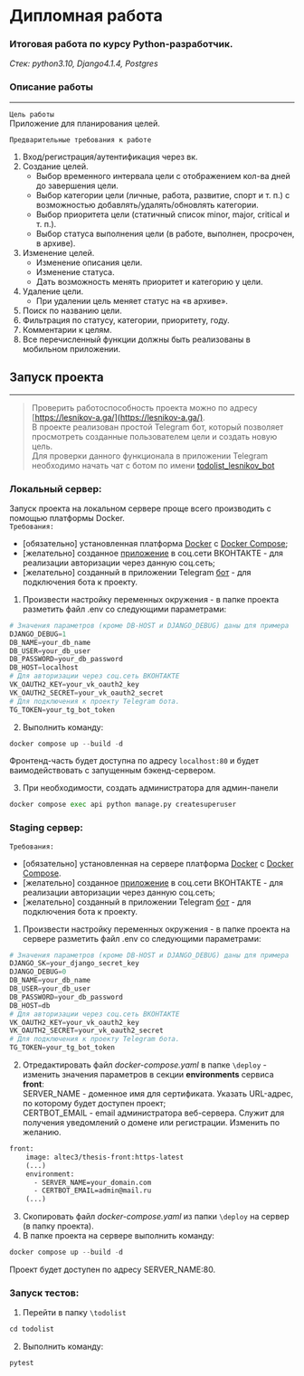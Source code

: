 # Дипломная работа
### Итоговая работа по курсу Python-разработчик.

_Стек: python3.10, Django4.1.4, Postgres_
####
### Описание работы

---

`Цель работы`  
Приложение для планирования целей.  

`Предварительные требования к работе`

1. Вход/регистрация/аутентификация через вк.
2. Создание целей.
   * Выбор временного интервала цели с отображением кол-ва дней до завершения цели.
   * Выбор категории цели (личные, работа, развитие, спорт и т. п.) с возможностью добавлять/удалять/обновлять категории.
   * Выбор приоритета цели (статичный список minor, major, critical и т. п.).
   * Выбор статуса выполнения цели (в работе, выполнен, просрочен, в архиве).
3. Изменение целей.
   * Изменение описания цели.
   * Изменение статуса.
   * Дать возможность менять приоритет и категорию у цели.
4. Удаление цели.
   * При удалении цель меняет статус на «в архиве».
5. Поиск по названию цели.
6. Фильтрация по статусу, категории, приоритету, году.
7. Комментарии к целям.
8. Все перечисленный функции должны быть реализованы в мобильном приложении.
####
## Запуск проекта

---
> Проверить работоспособность проекта можно по адресу [https://lesnikov-a.ga/](https://lesnikov-a.ga/).  
> В проекте реализован простой Telegram бот, который позволяет просмотреть созданные пользователем цели
> и создать новую цель.  
> Для проверки данного функционала в приложении Telegram необходимо начать чат с ботом по имени
> [todolist_lesnikov_bot](https://t.me/todolist_lesnikov_bot)

### Локальный сервер:  

Запуск проекта на локальном сервере проще всего производить с помощью платформы Docker.  
`Требования:`  
* [обязательно] установленная платформа [Docker](https://docs.docker.com/get-docker/) с
[Docker Compose](https://docs.docker.com/compose/install/);
* [желательно] созданное [приложение](https://dev.vk.com/) в соц.сети ВКОНТАКТЕ - для реализации авторизации через данную соц.сеть;
* [желательно] созданный в приложении Telegram [бот](https://telegram.me/BotFather) - для подключения бота к проекту.

1. Произвести настройку переменных окружения - в папке проекта разметить файл .env со следующими параметрами:

```python
# Значения параметров (кроме DB-HOST и DJANGO_DEBUG) даны для примера
DJANGO_DEBUG=1
DB_NAME=your_db_name
DB_USER=your_db_user
DB_PASSWORD=your_db_password
DB_HOST=localhost
# Для авторизации через соц.сеть ВКОНТАКТЕ
VK_OAUTH2_KEY=your_vk_oauth2_key
VK_OAUTH2_SECRET=your_vk_oauth2_secret
# Для подключения к проекту Telegram бота.
TG_TOKEN=your_tg_bot_token
```

2. Выполнить команду:
```python
docker compose up --build -d
```
Фронтенд-часть будет доступна по адресу `localhost:80` и будет ваимодействовать с запущенным бэкенд-сервером.  

3. При необходимости, создать администратора для админ-панели

```python
docker compose exec api python manage.py createsuperuser
```
### Staging сервер:

`Требования:`
* [обязательно] установленная на сервере платформа [Docker](https://docs.docker.com/get-docker/) с
[Docker Compose](https://docs.docker.com/compose/install/).
* [желательно] созданное [приложение](https://dev.vk.com/) в соц.сети ВКОНТАКТЕ - для реализации авторизации через данную соц.сеть;
* [желательно] созданный в приложении Telegram [бот](https://telegram.me/BotFather) - для подключения бота к проекту.

1. Произвести настройку переменных окружения - в папке проекта на сервере разметить файл .env со следующими параметрами:

```python
# Значения параметров (кроме DB-HOST и DJANGO_DEBUG) даны для примера
DJANGO_SK=your_django_secret_key
DJANGO_DEBUG=0
DB_NAME=your_db_name
DB_USER=your_db_user
DB_PASSWORD=your_db_password
DB_HOST=db
# Для авторизации через соц.сеть ВКОНТАКТЕ
VK_OAUTH2_KEY=your_vk_oauth2_key
VK_OAUTH2_SECRET=your_vk_oauth2_secret
# Для подключения к проекту Telegram бота.
TG_TOKEN=your_tg_bot_token
```
2. Отредактировать файл *docker-compose.yaml* в папке `\deploy` - изменить
значения параметров в секции **environments** сервиса **front**:  
SERVER_NAME - доменное имя для сертификата. Указать URL-адрес, по которому будет доступен проект;  
CERTBOT_EMAIL - email администратора веб-сервера. Служит для получения уведомлений о домене или регистрации.
Изменить по желанию.
```dockerfile
front:
    image: altec3/thesis-front:https-latest
    (...)
    environment:
      - SERVER_NAME=your_domain.com
      - CERTBOT_EMAIL=admin@mail.ru
    (...)
```
3. Скопировать файл *docker-compose.yaml* из папки `\deploy` на сервер (в папку проекта).
4. В папке проекта на сервере выполнить команду:
```python
docker compose up --build -d
```
Проект будет доступен по адресу SERVER_NAME:80.

### Запуск тестов:

1. Перейти в папку `\todolist`
```python
cd todolist
```
2. Выполнить команду:
```python
pytest
```

